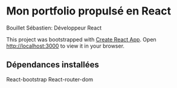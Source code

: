 # Mon portfolio propulsé en React

Bouillet Sébastien: Développeur React

This project was bootstrapped with [Create React App](https://github.com/facebook/create-react-app).
Open [http://localhost:3000](http://localhost:3000) to view it in your browser.

## Dépendances installées

React-bootstrap
React-router-dom

### 


### 



### 




